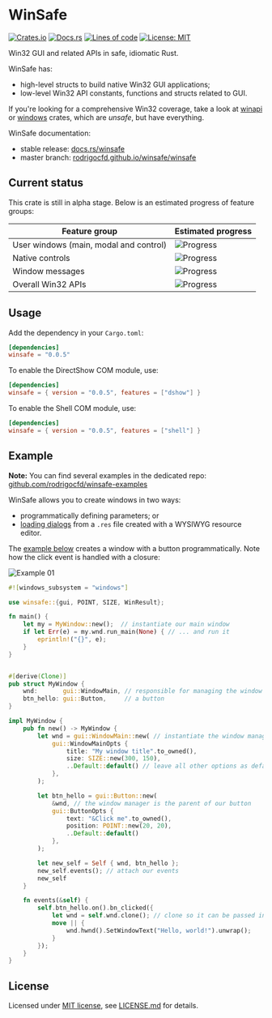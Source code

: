 # WinSafe

[![Crates.io](https://img.shields.io/crates/v/winsafe.svg)](https://crates.io/crates/winsafe)
[![Docs.rs](https://docs.rs/winsafe/badge.svg)](https://docs.rs/winsafe)
[![Lines of code](https://tokei.rs/b1/github/rodrigocfd/winsafe)](https://github.com/rodrigocfd/winsafe)
[![License: MIT](https://img.shields.io/badge/License-MIT-yellow.svg)](https://opensource.org/licenses/MIT)

Win32 GUI and related APIs in safe, idiomatic Rust.

WinSafe has:

* high-level structs to build native Win32 GUI applications;
* low-level Win32 API constants, functions and structs related to GUI.

If you're looking for a comprehensive Win32 coverage, take a look at [winapi](https://crates.io/crates/winapi) or [windows](https://crates.io/crates/windows) crates, which are *unsafe*, but have everything.

WinSafe documentation:
* stable release: [docs.rs/winsafe](https://docs.rs/winsafe)
* master branch: [rodrigocfd.github.io/winsafe/winsafe](https://rodrigocfd.github.io/winsafe/winsafe/)

## Current status

This crate is still in alpha stage. Below is an estimated progress of feature groups:

| Feature group | Estimated progress |
| - | - |
| User windows (main, modal and control) | ![Progress](https://progress-bar.dev/100/) |
| Native controls | ![Progress](https://progress-bar.dev/75/) |
| Window messages | ![Progress](https://progress-bar.dev/55/) |
| Overall Win32 APIs | ![Progress](https://progress-bar.dev/25/) | |

## Usage

Add the dependency in your `Cargo.toml`:

```toml
[dependencies]
winsafe = "0.0.5"
```

To enable the DirectShow COM module, use:

```toml
[dependencies]
winsafe = { version = "0.0.5", features = ["dshow"] }
```

To enable the Shell COM module, use:

```toml
[dependencies]
winsafe = { version = "0.0.5", features = ["shell"] }
```

## Example

**Note:** You can find several examples in the dedicated repo: [github.com/rodrigocfd/winsafe-examples](https://github.com/rodrigocfd/winsafe-examples)

WinSafe allows you to create windows in two ways:

* programmatically defining parameters; or
* [loading dialogs](https://github.com/rodrigocfd/winsafe-examples/tree/master/03_dialog_resources) from a `.res` file created with a WYSIWYG resource editor.

The [example below](https://github.com/rodrigocfd/winsafe-examples/tree/master/01_button_click/) creates a window  with a button programmatically. Note how the click event is handled with a closure:

![Example 01](https://raw.githubusercontent.com/rodrigocfd/winsafe-examples/master/01_button_click/screen.gif)

```rust
#![windows_subsystem = "windows"]

use winsafe::{gui, POINT, SIZE, WinResult};

fn main() {
    let my = MyWindow::new();  // instantiate our main window
    if let Err(e) = my.wnd.run_main(None) { // ... and run it
        eprintln!("{}", e);
    }
}


#[derive(Clone)]
pub struct MyWindow {
    wnd:       gui::WindowMain, // responsible for managing the window
    btn_hello: gui::Button,     // a button
}

impl MyWindow {
    pub fn new() -> MyWindow {
        let wnd = gui::WindowMain::new( // instantiate the window manager
            gui::WindowMainOpts {
                title: "My window title".to_owned(),
                size: SIZE::new(300, 150),
                ..Default::default() // leave all other options as default
            },
        );

        let btn_hello = gui::Button::new(
            &wnd, // the window manager is the parent of our button
            gui::ButtonOpts {
                text: "&Click me".to_owned(),
                position: POINT::new(20, 20),
                ..Default::default()
            },
        );

        let new_self = Self { wnd, btn_hello };
        new_self.events(); // attach our events
        new_self
    }

    fn events(&self) {
        self.btn_hello.on().bn_clicked({
            let wnd = self.wnd.clone(); // clone so it can be passed into the closure
            move || {
                wnd.hwnd().SetWindowText("Hello, world!").unwrap();
            }
        });
    }
}
```

## License

Licensed under [MIT license](https://opensource.org/licenses/MIT), see [LICENSE.md](LICENSE.md) for details.
